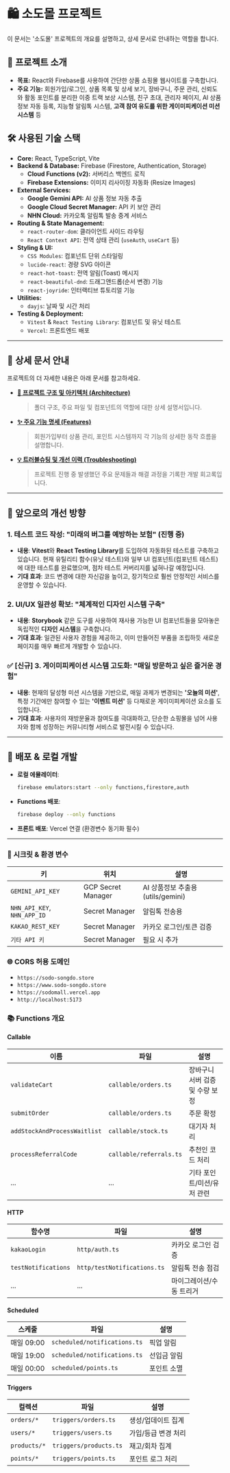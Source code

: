 # 🛍️ 소도몰 프로젝트

이 문서는 '소도몰' 프로젝트의 개요를 설명하고, 상세 문서로 안내하는 역할을 합니다.

## 🚀 프로젝트 소개

-   **목표:** React와 Firebase를 사용하여 간단한 상품 쇼핑몰 웹사이트를 구축합니다.
-   **주요 기능:** 회원가입/로그인, 상품 목록 및 상세 보기, 장바구니, 주문 관리, 신뢰도와 활동 포인트를 분리한 이중 트랙 보상 시스템, 친구 초대, 관리자 페이지, AI 상품 정보 자동 등록, 지능형 알림톡 시스템, **고객 참여 유도를 위한 게이미피케이션 미션 시스템** 등

## 🛠️ 사용된 기술 스택

-   **Core:** React, TypeScript, Vite
-   **Backend & Database:** Firebase (Firestore, Authentication, Storage)
    -   **Cloud Functions (v2):** 서버리스 백엔드 로직
    -   **Firebase Extensions:** 이미지 리사이징 자동화 (Resize Images)
-   **External Services:**
    -   **Google Gemini API:** AI 상품 정보 자동 추출
    -   **Google Cloud Secret Manager:** API 키 보안 관리
    -   **NHN Cloud:** 카카오톡 알림톡 발송 중계 서비스
-   **Routing & State Management:**
    -   `react-router-dom`: 클라이언트 사이드 라우팅
    -   `React Context API`: 전역 상태 관리 (`useAuth`, `useCart` 등)
-   **Styling & UI:**
    -   `CSS Modules`: 컴포넌트 단위 스타일링
    -   `lucide-react`: 경량 SVG 아이콘
    -   `react-hot-toast`: 전역 알림(Toast) 메시지
    -   `react-beautiful-dnd`: 드래그앤드롭(순서 변경) 기능
    -   `react-joyride`: 인터랙티브 튜토리얼 기능
-   **Utilities:**
    -   `dayjs`: 날짜 및 시간 처리
-   **Testing & Deployment:**
    -   `Vitest` & `React Testing Library`: 컴포넌트 및 유닛 테스트
    -   `Vercel`: 프론트엔드 배포

---

## 📄 상세 문서 안내

프로젝트의 더 자세한 내용은 아래 문서를 참고하세요.

-   **[📂 프로젝트 구조 및 아키텍처 (Architecture)](./ARCHITECTURE.md)**
    > 폴더 구조, 주요 파일 및 컴포넌트의 역할에 대한 상세 설명서입니다.

-   **[✨ 주요 기능 명세 (Features)](./FEATURES.md)**
    > 회원가입부터 상품 관리, 포인트 시스템까지 각 기능의 상세한 동작 흐름을 설명합니다.

-   **[💡 트러블슈팅 및 개선 이력 (Troubleshooting)](./TROUBLESHOOTING.md)**
    > 프로젝트 진행 중 발생했던 주요 문제들과 해결 과정을 기록한 개발 회고록입니다.

---

## 🚀 앞으로의 개선 방향

### 1. 테스트 코드 작성: "미래의 버그를 예방하는 보험" (진행 중)
-   **내용**: **Vitest**와 **React Testing Library**를 도입하여 자동화된 테스트를 구축하고 있습니다. 현재 유틸리티 함수(유닛 테스트)와 일부 UI 컴포넌트(컴포넌트 테스트)에 대한 테스트를 완료했으며, 점차 테스트 커버리지를 넓혀나갈 예정입니다.
-   **기대 효과**: 코드 변경에 대한 자신감을 높이고, 장기적으로 훨씬 안정적인 서비스를 운영할 수 있습니다.

### 2. UI/UX 일관성 확보: "체계적인 디자인 시스템 구축"
-   **내용**: **Storybook** 같은 도구를 사용하여 재사용 가능한 UI 컴포넌트들을 모아놓은 독립적인 **디자인 시스템**을 구축합니다.
-   **기대 효과**: 일관된 사용자 경험을 제공하고, 이미 만들어진 부품을 조립하듯 새로운 페이지를 매우 빠르게 개발할 수 있습니다.

### ✅ [신규] 3. 게이미피케이션 시스템 고도화: "매일 방문하고 싶은 즐거운 경험"
-   **내용**: 현재의 달성형 미션 시스템을 기반으로, 매일 과제가 변경되는 **'오늘의 미션'**, 특정 기간에만 참여할 수 있는 **'이벤트 미션'** 등 다채로운 게이미피케이션 요소를 도입합니다.
-   **기대 효과**: 사용자의 재방문율과 참여도를 극대화하고, 단순한 쇼핑몰을 넘어 사용자와 함께 성장하는 커뮤니티형 서비스로 발전시킬 수 있습니다.

---

## 🔧 배포 & 로컬 개발

-   **로컬 에뮬레이터**:
    ```bash
    firebase emulators:start --only functions,firestore,auth
    ```
-   **Functions 배포**:
    ```bash
    firebase deploy --only functions
    ```
-   **프론트 배포**: Vercel 연결 (환경변수 동기화 필수)

---

### 🔐 시크릿 & 환경 변수

| 키 | 위치 | 설명 |
|---|---|---|
| `GEMINI_API_KEY` | GCP Secret Manager | AI 상품정보 추출용 (utils/gemini) |
| `NHN_API_KEY`, `NHN_APP_ID` | Secret Manager | 알림톡 전송용 |
| `KAKAO_REST_KEY` | Secret Manager | 카카오 로그인/토큰 검증 |
| `기타 API 키` | Secret Manager | 필요 시 추가 |

### 🌐 CORS 허용 도메인

-   `https://sodo-songdo.store`
-   `https://www.sodo-songdo.store`
-   `https://sodomall.vercel.app`
-   `http://localhost:5173`

### 📚 Functions 개요

#### Callable

| 이름 | 파일 | 설명 |
|---|---|---|
| `validateCart` | `callable/orders.ts` | 장바구니 서버 검증 및 수량 보정 |
| `submitOrder` | `callable/orders.ts` | 주문 확정 |
| `addStockAndProcessWaitlist` | `callable/stock.ts` | 대기자 처리 |
| `processReferralCode` | `callable/referrals.ts` | 추천인 코드 처리 |
| ... | ... | 기타 포인트/미션/유저 관련 |

#### HTTP

| 함수명 | 파일 | 설명 |
|---|---|---|
| `kakaoLogin` | `http/auth.ts` | 카카오 로그인 검증 |
| `testNotifications` | `http/testNotifications.ts` | 알림톡 전송 점검 |
| ... | ... | 마이그레이션/수동 트리거 |

#### Scheduled

| 스케줄 | 파일 | 설명 |
|---|---|---|
| 매일 09:00 | `scheduled/notifications.ts` | 픽업 알림 |
| 매일 19:00 | `scheduled/notifications.ts` | 선입금 알림 |
| 매일 00:00 | `scheduled/points.ts` | 포인트 소멸 |

#### Triggers

| 컬렉션 | 파일 | 설명 |
|---|---|---|
| `orders/*` | `triggers/orders.ts` | 생성/업데이트 집계 |
| `users/*` | `triggers/users.ts` | 가입/등급 변경 처리 |
| `products/*` | `triggers/products.ts` | 재고/회차 집계 |
| `points/*` | `triggers/points.ts` | 포인트 로그 처리 |